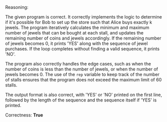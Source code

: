 Reasoning:

The given program is correct. It correctly implements the logic to determine if it's possible for Bob to set up the store such that Alice buys exactly k jewels. The program iteratively calculates the minimum and maximum number of jewels that can be bought at each stall, and updates the remaining number of coins and jewels accordingly. If the remaining number of jewels becomes 0, it prints 'YES' along with the sequence of jewel purchases. If the loop completes without finding a valid sequence, it prints 'NO'.

The program also correctly handles the edge cases, such as when the number of coins is less than the number of jewels, or when the number of jewels becomes 0. The use of the `rep` variable to keep track of the number of stalls ensures that the program does not exceed the maximum limit of 60 stalls.

The output format is also correct, with 'YES' or 'NO' printed on the first line, followed by the length of the sequence and the sequence itself if 'YES' is printed.

Correctness: **True**